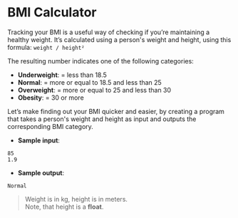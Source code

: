 # BMI Calculator

Tracking your BMI is a useful way of checking if you’re maintaining a healthy weight. It’s calculated using a person's weight and height, using this formula: `weight / height²`

The resulting number indicates one of the following categories:
- **Underweight**: = less than 18.5
- **Normal**: = more or equal to 18.5 and less than 25
- **Overweight**: = more or equal to 25 and less than 30
- **Obesity**: = 30 or more

Let’s make finding out your BMI quicker and easier, by creating a program that takes a person's weight and height as input and outputs the corresponding BMI category.

- **Sample input**:
```
85
1.9
```

- **Sample output**:
```
Normal
```

> Weight is in kg, height is in meters.  
Note, that height is a **float**.